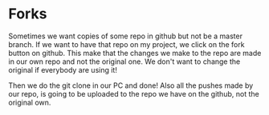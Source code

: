 # Forks
Sometimes we want copies of some repo in github but not be a master branch.
If we want to have that repo on my project, we click on the fork button on github.
This make that the changes we make to the repo are made in our own repo and not the original one.
We don't want to change the original if everybody are using it!

Then we do the git clone in our PC and done! Also all the pushes made by our repo, is going to be uploaded to the repo we have on the github, not the original own.
